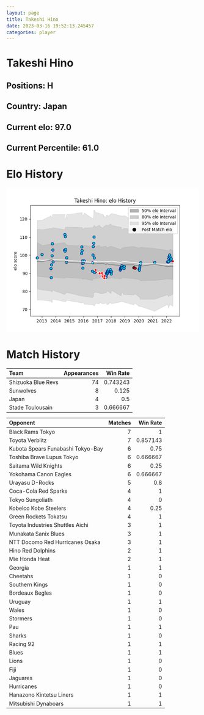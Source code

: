 ```yaml
---  
layout: page  
title: Takeshi Hino  
date: 2023-03-16 19:52:13.245457  
categories: player  
---
```

# Takeshi Hino

## Positions: H

## Country: Japan

## Current elo: 97.0

## Current Percentile: 61.0

# Elo History


![elo history](history_TakeshiHino.png)
# Match History


| Team               |   Appearances |   Win Rate |
|:-------------------|--------------:|-----------:|
| Shizuoka Blue Revs |            74 |   0.743243 |
| Sunwolves          |             8 |   0.125    |
| Japan              |             4 |   0.5      |
| Stade Toulousain   |             3 |   0.666667 |

| Opponent                          |   Matches |   Win Rate |
|:----------------------------------|----------:|-----------:|
| Black Rams Tokyo                  |         7 |   1        |
| Toyota Verblitz                   |         7 |   0.857143 |
| Kubota Spears Funabashi Tokyo-Bay |         6 |   0.75     |
| Toshiba Brave Lupus Tokyo         |         6 |   0.666667 |
| Saitama Wild Knights              |         6 |   0.25     |
| Yokohama Canon Eagles             |         6 |   0.666667 |
| Urayasu D-Rocks                   |         5 |   0.8      |
| Coca-Cola Red Sparks              |         4 |   1        |
| Tokyo Sungoliath                  |         4 |   0        |
| Kobelco Kobe Steelers             |         4 |   0.25     |
| Green Rockets Tokatsu             |         4 |   1        |
| Toyota Industries Shuttles Aichi  |         3 |   1        |
| Munakata Sanix Blues              |         3 |   1        |
| NTT Docomo Red Hurricanes Osaka   |         3 |   1        |
| Hino Red Dolphins                 |         2 |   1        |
| Mie Honda Heat                    |         2 |   1        |
| Georgia                           |         1 |   1        |
| Cheetahs                          |         1 |   0        |
| Southern Kings                    |         1 |   0        |
| Bordeaux Begles                   |         1 |   0        |
| Uruguay                           |         1 |   1        |
| Wales                             |         1 |   0        |
| Stormers                          |         1 |   0        |
| Pau                               |         1 |   1        |
| Sharks                            |         1 |   0        |
| Racing 92                         |         1 |   1        |
| Blues                             |         1 |   1        |
| Lions                             |         1 |   0        |
| Fiji                              |         1 |   0        |
| Jaguares                          |         1 |   0        |
| Hurricanes                        |         1 |   0        |
| Hanazono Kintetsu Liners          |         1 |   1        |
| Mitsubishi Dynaboars              |         1 |   1        |
